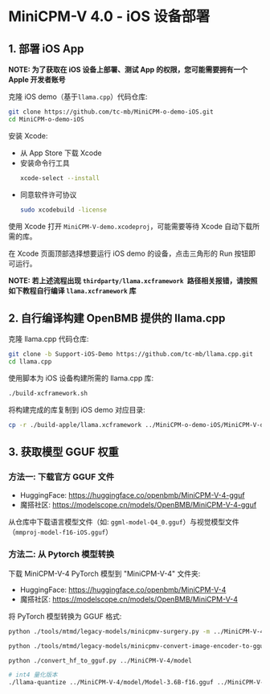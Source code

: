 # MiniCPM-V 4.0 - iOS 设备部署

## 1. 部署 iOS App

**NOTE: 为了获取在 iOS 设备上部署、测试 App 的权限，您可能需要拥有一个 Apple 开发者账号**

克隆 iOS demo（基于`llama.cpp`）代码仓库: 

```bash
git clone https://github.com/tc-mb/MiniCPM-o-demo-iOS.git
cd MiniCPM-o-demo-iOS
```

安装 Xcode:

- 从 App Store 下载 Xcode
- 安装命令行工具
    ```bash
    xcode-select --install
- 同意软件许可协议
    ```bash
    sudo xcodebuild -license
    ```

使用 Xcode 打开 `MiniCPM-V-demo.xcodeproj`，可能需要等待 Xcode 自动下载所需的库。

在 Xcode 页面顶部选择想要运行 iOS demo 的设备，点击三角形的 Run 按钮即可运行。

**NOTE: 若上述流程出现 `thirdparty/llama.xcframework `路径相关报错，请按照如下教程自行编译 `llama.xcframework` 库**

## 2. 自行编译构建 OpenBMB 提供的 llama.cpp

克隆 llama.cpp 代码仓库: 
```bash
git clone -b Support-iOS-Demo https://github.com/tc-mb/llama.cpp.git
cd llama.cpp
```

使用脚本为 iOS 设备构建所需的 llama.cpp 库: 

```bash
./build-xcframework.sh
```

将构建完成的库复制到 iOS demo 对应目录:

```bash
cp -r ./build-apple/llama.xcframework ../MiniCPM-o-demo-iOS/MiniCPM-V-demo/thirdparty
```

## 3. 获取模型 GGUF 权重

### 方法一: 下载官方 GGUF 文件

*   HuggingFace: https://huggingface.co/openbmb/MiniCPM-V-4-gguf
*   魔搭社区: https://modelscope.cn/models/OpenBMB/MiniCPM-V-4-gguf

从仓库中下载语言模型文件（如: `ggml-model-Q4_0.gguf`）与视觉模型文件（`mmproj-model-f16-iOS.gguf`）

### 方法二: 从 Pytorch 模型转换

下载 MiniCPM-V-4 PyTorch 模型到 "MiniCPM-V-4" 文件夹:
*   HuggingFace: https://huggingface.co/openbmb/MiniCPM-V-4
*   魔搭社区: https://modelscope.cn/models/OpenBMB/MiniCPM-V-4

将 PyTorch 模型转换为 GGUF 格式:

```bash
python ./tools/mtmd/legacy-models/minicpmv-surgery.py -m ../MiniCPM-V-4

python ./tools/mtmd/legacy-models/minicpmv-convert-image-encoder-to-gguf.py -m ../MiniCPM-V-4 --minicpmv-projector ../MiniCPM-V-4/minicpmv.projector --output-dir ../MiniCPM-V-4/ --minicpmv_version 5

python ./convert_hf_to_gguf.py ../MiniCPM-V-4/model

# int4 量化版本
./llama-quantize ../MiniCPM-V-4/model/Model-3.6B-f16.gguf ../MiniCPM-V-4/model/ggml-model-Q4_0.gguf Q4_0
```
